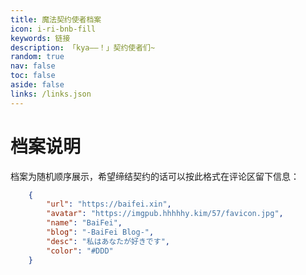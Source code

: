 ```yaml
---
title: 魔法契约使者档案
icon: i-ri-bnb-fill
keywords: 链接
description: 「kya——！」契约使者们~
random: true
nav: false
toc: false
aside: false
links: /links.json
---
```


<YunLinks :links="frontmatter.links" :random="frontmatter.random" />

# 档案说明

档案为随机顺序展示，希望缔结契约的话可以按此格式在评论区留下信息：

```json
    {
        "url": "https://baifei.xin",
        "avatar": "https://imgpub.hhhhhy.kim/57/favicon.jpg",
        "name": "BaiFei",
        "blog": "-BaiFei Blog-",
        "desc": "私はあなたが好きです",
        "color": "#DDD"
    }
```